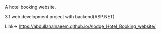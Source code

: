A hotel booking website.

3.1 web development project with backend(ASP.NET)

Link-> https://abdullahalnaeem.github.io/Alodge_Hotel_Booking_website/

